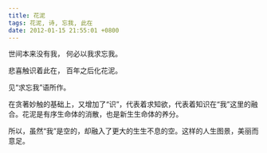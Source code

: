 ```yaml
---
title: 花泥
tags: 花泥, 诗, 忘我, 此在
date: 2012-01-15 21:55:01 +0800
---
```



世间本来没有我，
何必以我求忘我。

悲喜触识着此在，
百年之后化花泥。

见“求忘我”语所作。

在贪著妙触的基础上，又增加了“识”，代表着求知欲，代表着知识在“我”这里的融合。花泥是有序生命体的消散，也是新生生命体的养分。

所以，虽然“我”是空的，却融入了更大的生生不息的空。这样的人生图景，美丽而意足。
